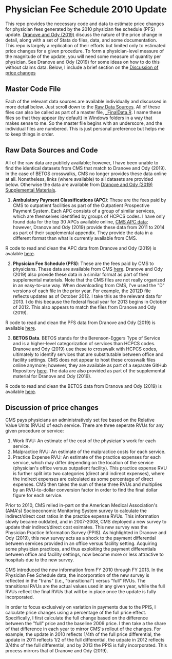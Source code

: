 # Physician Fee Schedule 2010 Update

This repo provides the necessary code and data to estimate price changes for physician fees generated by the 2010 physician fee schedule (PFS) update. [Dranove and Ody (2019)](https://www.aeaweb.org/articles?id=10.1257/pol.20170020) discuss the nature of the price change in detail, along with a set of Stata do files, data, and some documentation. This repo is largely a replication of their efforts but limited only to estimated price changes for a given procedure. To form a physician-level measure of the magnitude of the update, you will need some measure of quantity per physician. See Dranove and Ody (2019) for some ideas on how to do this without claims data. Below, I include a brief section on the [Discussion of price changes](https://github.com/imccart/PFS_Update_2010#discussion-of-price-changes)


## Master Code File
Each of the relevant data sources are available individually and discussed in more detail below. Just scroll down to the [Raw Data Sources](https://github.com/imccart/PFS_Update_2010#raw-data-sources-and-code). All of these files can also be called as part of a master file,  [_FinalData.R](https://github.com/imccart/PFS_Update_2010/blob/master/code/_FinalData.R). I name these files so that they appear (by default) in Windows folders in a way that makes sense to me. So the master file begins with an underscore, and the individual files are numbered. This is just personal preference but helps me to keep things in order.

## Raw Data Sources and Code
All of the raw data are publicly available; however, I have been unable to find the identical datasets from CMS that match to Dranove and Ody (2019). In the case of BETOS crosswalks, CMS no longer provides these data online at all. Nonetheless, links (where available) to all datasets are provided below. Otherwise the data are available from [Dranove and Ody (2019) Supplemental Materials](https://www.aeaweb.org/articles?id=10.1257/pol.20170020).

1. **Ambulatory Payment Classifications (APC)**: These are the fees paid by CMS to outpatient facilities as part of the Outpatient Prospective Payment System. Each APC consists of a group of similar services, which are themselves identified by groups of HCPCS codes. I have only found data for the top 30 APCs available online, [CMS APC data](https://www.cms.gov/Research-Statistics-Data-and-Systems/Statistics-Trends-and-Reports/Medicare-Provider-Charge-Data/Outpatient); however, Dranove and Ody (2019) provide these data from 2011 to 2014 as part of their supplemental appendix. They provide the data in a different format than what is currently available from CMS.

R code to read and clean the APC data from Dranove and Ody (2019) is avalable [here](code/1_APC_Data.R).

2. **Physician Fee Schedule (PFS)**: These are the fees paid by CMS to physicians. These data are available from CMS [here](https://www.cms.gov/Medicare/Medicare-Fee-for-Service-Payment/PhysicianFeeSched/PFS-Relative-Value-Files). Dranove and Ody (2019) also provide these data in a similar format as part of their supplemental materials. Note that the CMS files are not really organized in an easy-to-use way. When downloading from CMS, I've used the "D" versions of each file in the prior year. For example, the 2012D file reflects updates as of October 2012. I take this as
the relevant data for 2013. I do this because the federal fiscal year for 2013 begins in October of 2012. This also appears to match the files from Dranove and Ody (2019).

R code to read and clean the PFS data from Dranove and Ody (2019) is available [here](code/2_Physician_Prices.R).

3. **BETOS Data**. BETOS stands for the Berenson-Eggers Type of Service and is a higher-level categorization of services than HCPCS codes. Dranove and Ody (2019) use these to crosswalk with HCPCS codes, ultimately to identify services that are substitutable between office and facility settings. CMS does not appear to host these crosswalk files online anymore; however, they are available as part of a separate GitHub Repository [here](https://github.com/chse-ohsu/PublicUseData/tree/master/BETOS). The data are also provided as part of the supplemental material for Dranove and Ody (2019). 

R code to read and clean the BETOS data from Dranove and Ody (2019) is available [here](code/3_Betos.R).


## Discussion of price changes
CMS pays physicians an administratively set fee based on the Relative Value Units (RVUs) of each service. There are three seperate RVUs for any given procedure or service:


1. Work RVU: An estimate of the cost of the physician's work for each service.
2. Malpractice RVU: An estimate of the malpractice costs for each service.
3. Practice Expense RVU: An estimate of the practice expenses for each service, which may differ depending on the location of the service (physician's office versus outpatient facility). This practice expense RVU is further split into two categories (direct and indirect expenses), where the indirect expenses are calculated as some percentage of direct expenses. 
CMS then takes the sum of these three RVUs and multiplies by an RVU-to-dollar conversion factor in order to find the final dollar figure for each service. 

Prior to 2010, CMS relied in-part on the American Medical Association's (AMA's) Socioeconomic Monitoring System survey to calculate the indirect/direct cost ratios in the practice expense RVUs. This information slowly became outdated, and in 2007-2008, CMS deployed a new survey to update their indirect/direct cost esimates. This new survey was the Physician Practice Information Survey (PPIS). As highlighted in Dranove and Ody (2019), this new survey acts as a shock to the payment differential between services provided in an office versus facility setting. Acquiring some physician practices, and thus exploiting the payment differentials between office and facility settings, now become more or less attractive to hospitals due to the new survey.

CMS introduced the new information from FY 2010 through FY 2013. In the Physician Fee Schedule data, the incorporation of the new survey is reflected in the "trans" (i.e., "transitional") versus "full" RVUs. The transitional RVUs are the actual values used in any given year, while the full RVUs reflect the final RVUs that will be in place once the update is fully incorporated. 

In order to focus exclusively on variation in payments due to the PPIS, I calculate price changes using a percentage of the full price effect. Specifically, I first calculate the full change based on the difference between the "full" price and the baseline 2009 price. I then take a the share of that difference in each year to mirror CMS's rollout of the changes. For example, the update in 2010 reflects 1/4th of the full price differential, the update in 2011 reflects 1/2 of the full differential, the udpate in 2012 reflects 3/4ths of the full differential, and by 2013 the PPIS is fully incorporated. This process mirrors that of Dranove and Ody (2019).